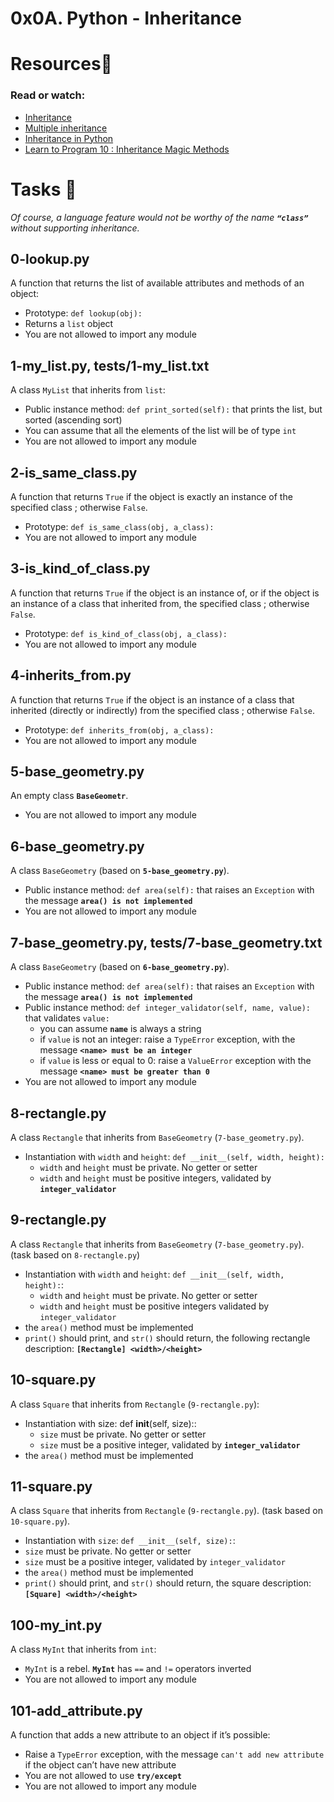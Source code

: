 # 0x0A. Python - Inheritance
# Resources🧵
### Read or watch:
* [Inheritance](https://docs.python.org/3/tutorial/classes.html#inheritance)
* [Multiple inheritance](https://docs.python.org/3/tutorial/classes.html#multiple-inheritance)
* [Inheritance in Python](https://www.geeksforgeeks.org/inheritance-in-python/)
* [Learn to Program 10 : Inheritance Magic Methods](https://www.youtube.com/watch?v=d8kCdLCi6Lk)
# Tasks 📃
*Of course, a language feature would not be worthy of the name **`“class”`** without supporting inheritance.*
## 0-lookup.py
A function that returns the list of available attributes and methods of an object:
* Prototype: `def lookup(obj):`
* Returns a `list` object
* You are not allowed to import any module

## 1-my_list.py, tests/1-my_list.txt
A class `MyList` that inherits from `list`:
* Public instance method: `def print_sorted(self):` that prints the list, but sorted (ascending sort)
* You can assume that all the elements of the list will be of type `int`
* You are not allowed to import any module

## 2-is_same_class.py
A function that returns `True` if the object is exactly an instance of the specified class ; otherwise `False`.
* Prototype: `def is_same_class(obj, a_class):`
* You are not allowed to import any module

## 3-is_kind_of_class.py
A function that returns `True` if the object is an instance of, or if the object is an instance of a class that inherited from, the specified class ; otherwise `False`.
* Prototype: `def is_kind_of_class(obj, a_class):`
* You are not allowed to import any module

## 4-inherits_from.py
A function that returns `True` if the object is an instance of a class that inherited (directly or indirectly) from the specified class ; otherwise `False`.
* Prototype: `def inherits_from(obj, a_class):`
* You are not allowed to import any module

## 5-base_geometry.py
An empty class **`BaseGeometr`**.
* You are not allowed to import any module

## 6-base_geometry.py
A class `BaseGeometry` (based on **`5-base_geometry.py`**).
* Public instance method: `def area(self):` that raises an `Exception` with the message **`area() is not implemented`**
* You are not allowed to import any module

## 7-base_geometry.py, tests/7-base_geometry.txt
A class `BaseGeometry` (based on **`6-base_geometry.py`**).
* Public instance method: `def area(self):` that raises an `Exception` with the message **`area() is not implemented`**
* Public instance method: `def integer_validator(self, name, value):` that validates `value:`
  * you can assume **`name`** is always a string
  * if `value` is not an integer: raise a `TypeError` exception, with the message **`<name> must be an integer`**
  * if `value` is less or equal to 0: raise a `ValueError` exception with the message **`<name> must be greater than 0`**
* You are not allowed to import any module

## 8-rectangle.py
A class `Rectangle` that inherits from `BaseGeometry` (`7-base_geometry.py`).
* Instantiation with `width` and `height`: `def __init__(self, width, height):`
  * `width` and `height` must be private. No getter or setter
  * `width` and `height` must be positive integers, validated by **`integer_validator`**
 
## 9-rectangle.py
A class `Rectangle` that inherits from `BaseGeometry` (`7-base_geometry.py`). (task based on `8-rectangle.py`)
* Instantiation with `width` and `height`: `def __init__(self, width, height):`:
  * `width` and `height` must be private. No getter or setter
  * `width` and `height` must be positive integers validated by `integer_validator`
* the `area()` method must be implemented
* `print()` should print, and `str()` should return, the following rectangle description: **`[Rectangle] <width>/<height>`**

## 10-square.py
A class `Square` that inherits from `Rectangle` (`9-rectangle.py`):
* Instantiation with size: def __init__(self, size)::
  * `size` must be private. No getter or setter
  * `size` must be a positive integer, validated by **`integer_validator`**
* the `area()` method must be implemented

## 11-square.py
A class `Square` that inherits from `Rectangle` (`9-rectangle.py`). (task based on `10-square.py`).
* Instantiation with `size`: `def __init__(self, size):`:
 * `size` must be private. No getter or setter
 * `size` must be a positive integer, validated by `integer_validator`
* the `area()` method must be implemented
* `print()` should print, and `str()` should return, the square description: **`[Square] <width>/<height>`**

## 100-my_int.py 
A class `MyInt` that inherits from `int`:
* `MyInt` is a rebel. **`MyInt`** has `==` and `!=` operators inverted
* You are not allowed to import any module

## 101-add_attribute.py
A  function that adds a new attribute to an object if it’s possible:
* Raise a `TypeError` exception, with the message `can't add new attribute` if the object can’t have new attribute
* You are not allowed to use **`try/except`**
* You are not allowed to import any module
